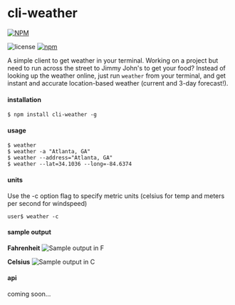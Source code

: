 # cli-weather

[![NPM](https://nodei.co/npm/cli-weather.png?compact=true)](https://nodei.co/npm/cli-weather/)

![license](https://img.shields.io/badge/license-MIT-blue.svg)
[![npm](https://img.shields.io/npm/v/npm.svg)]()


A simple client to get weather in your terminal. Working on a project but need to run across the street to Jimmy John's
to get your food? Instead of looking up the weather online, just run `weather` from your terminal, and get instant and
accurate location-based weather (current and 3-day forecast!).

#### installation

`$ npm install cli-weather -g`

#### usage

`$ weather`  
`$ weather -a "Atlanta, GA"`  
`$ weather --address="Atlanta, GA"`  
`$ weather --lat=34.1036 --long=-84.6374`  

#### units

Use the -c option flag to specify metric units (celsius for temp and meters per second for windspeed) 

`user$ weather -c`  

#### sample output
**Fahrenheit**
![Sample output in F](https://cloud.githubusercontent.com/assets/1588753/12046260/341c3818-ae6a-11e5-9e75-4080ee573b9a.png)

**Celsius**
![Sample output in C](https://cloud.githubusercontent.com/assets/1588753/12046261/342f8bac-ae6a-11e5-9a85-cc90065b2650.png)

#### api

coming soon...
